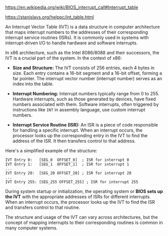 
https://en.wikipedia.org/wiki/BIOS_interrupt_call#Interrupt_table

https://stanislavs.org/helppc/int_table.html

An Interrupt Vector Table (IVT) is a data structure in computer architecture that maps interrupt numbers to the addresses of their corresponding interrupt service routines (ISRs). It is commonly used in systems with interrupt-driven I/O to handle hardware and software interrupts.

In x86 architecture, such as the Intel 8086/8088 and their successors, the IVT is a crucial part of the system. In the context of x86:

- **Size and Structure:** The IVT consists of 256 entries, each 4 bytes in size. Each entry contains a 16-bit segment and a 16-bit offset, forming a far pointer. The interrupt vector number (interrupt number) serves as an index into the table.

- **Interrupt Numbering:** Interrupt numbers typically range from 0 to 255. Hardware interrupts, such as those generated by devices, have fixed numbers associated with them. Software interrupts, often triggered by instructions like `INT` in assembly language, use custom interrupt numbers.

- **Interrupt Service Routine (ISR):** An ISR is a piece of code responsible for handling a specific interrupt. When an interrupt occurs, the processor looks up the corresponding entry in the IVT to find the address of the ISR. It then transfers control to that address.

Here's a simplified example of the structure:

```plaintext
IVT Entry 0:   [SEG_0  OFFSET_0]  ; ISR for interrupt 0
IVT Entry 1:   [SEG_1  OFFSET_1]  ; ISR for interrupt 1
...
IVT Entry 20:  [SEG_20 OFFSET_20] ; ISR for interrupt 20
...
IVT Entry 255: [SEG_255 OFFSET_255] ; ISR for interrupt 255
```

During system startup or initialization, the operating system or **BIOS sets up the IVT** with the appropriate addresses of ISRs for different interrupts. When an interrupt occurs, the processor looks up the IVT to find the ISR and transfers control to that routine.

The structure and usage of the IVT can vary across architectures, but the concept of mapping interrupts to their corresponding routines is common in many computer systems.
